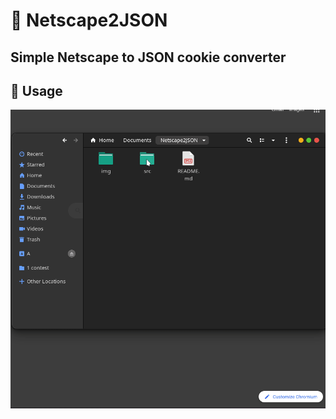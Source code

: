 # :cookie: Netscape2JSON
## Simple Netscape to JSON cookie converter

## :hammer: Usage
<p align="center">
  <img src="img/usage.gif">
</p>
